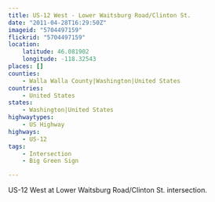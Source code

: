 ```yaml
---
title: US-12 West - Lower Waitsburg Road/Clinton St.
date: "2011-04-28T16:29:50Z"
imageid: "5704497159"
flickrid: "5704497159"
location:
    latitude: 46.081902
    longitude: -118.32543
places: []
counties:
    - Walla Walla County|Washington|United States
countries:
    - United States
states:
    - Washington|United States
highwaytypes:
    - US Highway
highways:
    - US-12
tags:
    - Intersection
    - Big Green Sign

---
```

US-12 West at Lower Waitsburg Road/Clinton St. intersection.